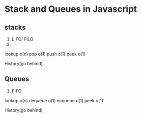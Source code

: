 # Stack and Queues in Javascript

## stacks

1. LIFO/ FILO
2.

lookup o(n)
pop o(1)
push o(1)
peek o(1)

History(go behind)

## Queues

1. FIFO

lookup o(n)
dequeue o(1)
enqueue o(1)
peek o(1)

History(go behind)
